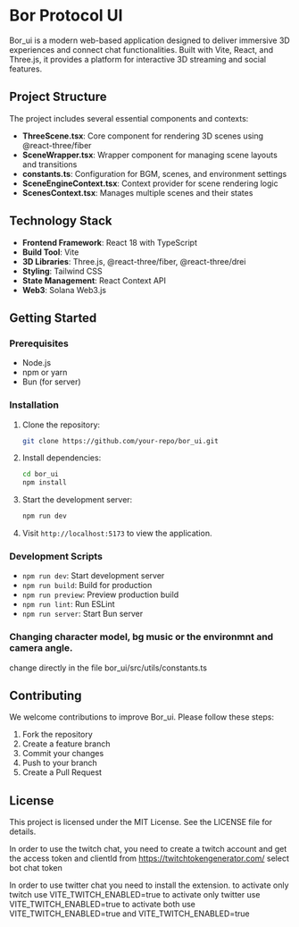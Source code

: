 # Bor Protocol UI

Bor_ui is a modern web-based application designed to deliver immersive 3D experiences and connect chat functionalities. Built with Vite, React, and Three.js, it provides a platform for interactive 3D streaming and social features.

## Project Structure

The project includes several essential components and contexts:

- **ThreeScene.tsx**: Core component for rendering 3D scenes using @react-three/fiber
- **SceneWrapper.tsx**: Wrapper component for managing scene layouts and transitions
- **constants.ts**: Configuration for BGM, scenes, and environment settings
- **SceneEngineContext.tsx**: Context provider for scene rendering logic
- **ScenesContext.tsx**: Manages multiple scenes and their states

## Technology Stack

- **Frontend Framework**: React 18 with TypeScript
- **Build Tool**: Vite
- **3D Libraries**: Three.js, @react-three/fiber, @react-three/drei
- **Styling**: Tailwind CSS
- **State Management**: React Context API
- **Web3**: Solana Web3.js

## Getting Started

### Prerequisites
- Node.js
- npm or yarn
- Bun (for server)

### Installation

1. Clone the repository:
   ```bash
   git clone https://github.com/your-repo/bor_ui.git
   ```

2. Install dependencies:
   ```bash
   cd bor_ui
   npm install
   ```

3. Start the development server:
   ```bash
   npm run dev
   ```

4. Visit `http://localhost:5173` to view the application.

### Development Scripts

- `npm run dev`: Start development server
- `npm run build`: Build for production
- `npm run preview`: Preview production build
- `npm run lint`: Run ESLint
- `npm run server`: Start Bun server

### Changing character model, bg music or the environmnt and camera angle.

change directly in the file 
bor_ui/src/utils/constants.ts


## Contributing

We welcome contributions to improve Bor_ui. Please follow these steps:

1. Fork the repository
2. Create a feature branch
3. Commit your changes
4. Push to your branch
5. Create a Pull Request

## License

This project is licensed under the MIT License. See the LICENSE file for details.


In order to use the twitch chat, you need to create a twitch account and get the access token and clientId
from https://twitchtokengenerator.com/ select bot chat token

In order to use twitter chat you need to install the extension.
to activate only twitch use VITE_TWITCH_ENABLED=true
to activate only twitter use VITE_TWITCH_ENABLED=true
to activate both use VITE_TWITCH_ENABLED=true and VITE_TWITCH_ENABLED=true